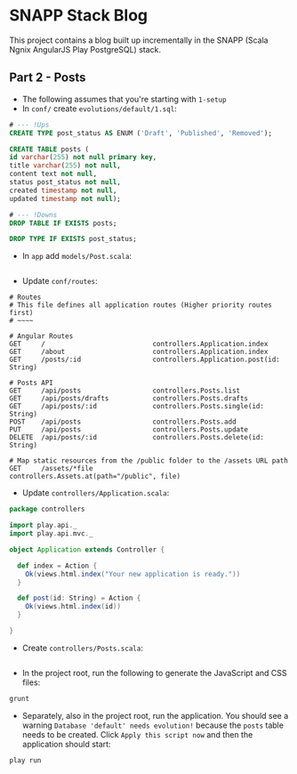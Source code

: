 # SNAPP Stack Blog

This project contains a blog built up incrementally in the SNAPP (Scala Ngnix AngularJS Play PostgreSQL) stack.

## Part 2 - Posts

* The following assumes that you're starting with `1-setup`
* In `conf/` create `evolutions/default/1.sql`:

```sql
# --- !Ups
CREATE TYPE post_status AS ENUM ('Draft', 'Published', 'Removed');

CREATE TABLE posts (
id varchar(255) not null primary key,
title varchar(255) not null,
content text not null,
status post_status not null,
created timestamp not null,
updated timestamp not null);

# --- !Downs
DROP TABLE IF EXISTS posts;

DROP TYPE IF EXISTS post_status;
```

* In `app` add `models/Post.scala`:

```scala

```

* Update `conf/routes`:

```
# Routes
# This file defines all application routes (Higher priority routes first)
# ~~~~

# Angular Routes
GET     /                           controllers.Application.index
GET     /about                      controllers.Application.index
GET     /posts/:id                  controllers.Application.post(id: String)

# Posts API
GET     /api/posts                  controllers.Posts.list
GET     /api/posts/drafts           controllers.Posts.drafts
GET     /api/posts/:id              controllers.Posts.single(id: String)
POST    /api/posts                  controllers.Posts.add
PUT     /api/posts                  controllers.Posts.update
DELETE  /api/posts/:id              controllers.Posts.delete(id: String)

# Map static resources from the /public folder to the /assets URL path
GET     /assets/*file               controllers.Assets.at(path="/public", file)
```

* Update `controllers/Application.scala`:

```scala
package controllers

import play.api._
import play.api.mvc._

object Application extends Controller {

  def index = Action {
    Ok(views.html.index("Your new application is ready."))
  }

  def post(id: String) = Action {
    Ok(views.html.index(id))
  }

}
```

* Create `controllers/Posts.scala`:

```scala

```

* In the project root, run the following to generate the JavaScript and CSS files:

```bash
grunt
```

* Separately, also in the project root, run the application. You should see a warning
`Database 'default' needs evolution!` because the `posts` table needs to be created. Click
`Apply this script now` and then the application should start:

```bash
play run
```